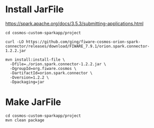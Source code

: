 
# Install JarFile
https://spark.apache.org/docs/3.5.3/submitting-applications.html

```
cd cosmos-custom-sparkapp/project

curl -LO https://github.com/ging/fiware-cosmos-orion-spark-connector/releases/download/FIWARE_7.9.1/orion.spark.connector-1.2.2.jar

mvn install:install-file \
  -Dfile=./orion.spark.connector-1.2.2.jar \
  -DgroupId=org.fiware.cosmos \
  -DartifactId=orion.spark.connector \
  -Dversion=1.2.2 \
  -Dpackaging=jar
```

# Make JarFile
```
cd cosmos-custom-sparkapp/project
mvn clean package
```
